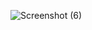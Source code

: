 ![Screenshot (6)](https://github.com/SammedCH/Simplotel-Assignment/assets/147800459/fafca441-80b6-45eb-860f-4e0a42f26134)
